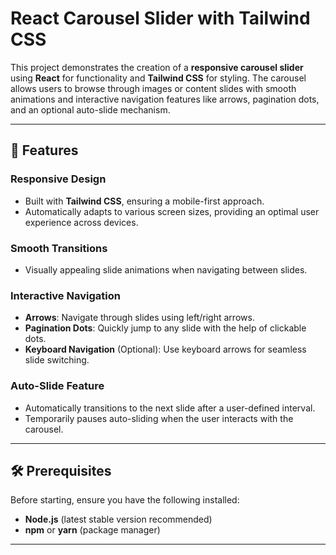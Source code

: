 # React Carousel Slider with Tailwind CSS

This project demonstrates the creation of a **responsive carousel slider** using **React** for functionality and **Tailwind CSS** for styling. The carousel allows users to browse through images or content slides with smooth animations and interactive navigation features like arrows, pagination dots, and an optional auto-slide mechanism.

---

## 🚀 Features

### Responsive Design
- Built with **Tailwind CSS**, ensuring a mobile-first approach.
- Automatically adapts to various screen sizes, providing an optimal user experience across devices.

### Smooth Transitions
- Visually appealing slide animations when navigating between slides.

### Interactive Navigation
- **Arrows**: Navigate through slides using left/right arrows.
- **Pagination Dots**: Quickly jump to any slide with the help of clickable dots.
- **Keyboard Navigation** (Optional): Use keyboard arrows for seamless slide switching.

### Auto-Slide Feature
- Automatically transitions to the next slide after a user-defined interval.
- Temporarily pauses auto-sliding when the user interacts with the carousel.

---

## 🛠️ Prerequisites

Before starting, ensure you have the following installed:
- **Node.js** (latest stable version recommended)
- **npm** or **yarn** (package manager)

---


